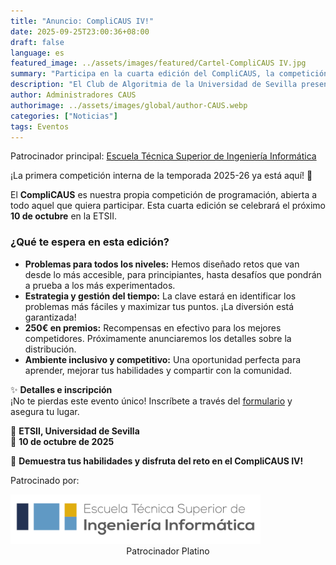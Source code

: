 ```yaml
---
title: "Anuncio: CompliCAUS IV!"
date: 2025-09-25T23:00:36+08:00
draft: false
language: es
featured_image: ../assets/images/featured/Cartel-CompliCAUS IV.jpg
summary: "Participa en la cuarta edición del CompliCAUS, la competición interna de programación organizada por el Club de Algoritmia de la Universidad de Sevilla. Prepárate para resolver problemas de distintos niveles el próximo 10 de octubre en la ETSII."
description: "El Club de Algoritmia de la Universidad de Sevilla presenta la cuarta edición del CompliCAUS, una competición de programación abierta a todos los interesados. Con problemas diseñados para desafiar tanto a principiantes como a expertos, esta edición promete ser un evento emocionante y formativo. Inscríbete y demuestra tus habilidades en una jornada llena de retos y diversión."
author: Administradores CAUS
authorimage: ../assets/images/global/author-CAUS.webp
categories: ["Noticias"]
tags: Eventos
---
```


<p class="mb-8 font-light text-center text-gray-500 lg:mb-16 dark:text-gray-400 sm:text-xl">
  Patrocinador principal: <a href="https://www.informatica.us.es/">Escuela Técnica Superior de Ingeniería Informática</a>
</p>

¡La primera competición interna de la temporada 2025-26 ya está aquí! 🎉

El **CompliCAUS** es nuestra propia competición de programación, abierta a todo aquel que quiera participar. Esta cuarta edición se celebrará el próximo **10 de octubre** en la ETSII.

### ¿Qué te espera en esta edición?

- **Problemas para todos los niveles:** Hemos diseñado retos que van desde lo más accesible, para principiantes, hasta desafíos que pondrán a prueba a los más experimentados.
- **Estrategia y gestión del tiempo:** La clave estará en identificar los problemas más fáciles y maximizar tus puntos. ¡La diversión está garantizada!
- **250€ en premios:** Recompensas en efectivo para los mejores competidores. Próximamente anunciaremos los detalles sobre la distribución.
- **Ambiente inclusivo y competitivo:** Una oportunidad perfecta para aprender, mejorar tus habilidades y compartir con la comunidad.

✨ **Detalles e inscripción**  
¡No te pierdas este evento único! Inscríbete a través del [formulario](https://forms.gle/VbiiaGueriNRNvte6) y asegura tu lugar.

📍 **ETSII, Universidad de Sevilla**  
📅 **10 de octubre de 2025**

🚀 **Demuestra tus habilidades y disfruta del reto en el CompliCAUS IV!**

<div>
  <p>Patrocinado por:</p>

  <div style="display: flex; justify-content: center; flex-direction: column">
    <a href="https://www.informatica.us.es/">
        <img src="logo-ETSII.png" alt="Descripción de la imagen" style="width: 25rem; max-width: 80%; margin: auto;">
    </a>
    <p style="margin: auto">Patrocinador Platino</p>
  </div>
</div>
